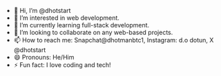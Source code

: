 - 👋 Hi, I’m @dhotstart
- 👀 I’m interested in web development.
- 🌱 I’m currently learning full-stack development.
- 💞️ I’m looking to collaborate on any web-based projects.
- 📫 How to reach me: Snapchat@dhotmanbtc1, Instagram: d.o dotun, X @dhotstart
- 😄 Pronouns: He/Him
- ⚡ Fun fact: I love coding and tech!

<!---
dhotstart/dhotstart is a ✨ special ✨ repository because its `README.md` (this file) appears on your GitHub profile.
You can click the Preview link to take a look at your changes.
--->
